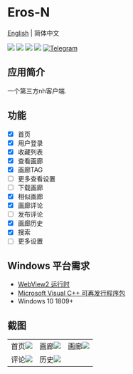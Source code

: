 # Eros-N
[English](https://github.com/honjow/eros_n/blob/master/README.md) | 简体中文

[![](https://img.shields.io/github/downloads/honjow/eros_n/total.svg)](https://gitHub.com/honjow/eros_n/releases)
[![](https://img.shields.io/github/downloads/honjow/eros_n/latest/total)](https://github.com/honjow/eros_n/releases/latest)
[![](https://img.shields.io/github/v/release/honjow/eros_n)](https://github.com/honjow/eros_n/releases/latest)
[![](https://img.shields.io/github/stars/honjow/eros_n)]()
[![Telegram](https://img.shields.io/badge/chat-on%20Telegram-blue.svg)](https://t.me/joinchat/AEj27KMQe0JiMmUx)


## 应用简介
一个第三方nh客户端.

## 功能
- [x] 首页
- [x] 用户登录
- [x] 收藏列表
- [x] 查看画廊
- [x] 画廊TAG
- [ ] 更多查看设置
- [ ] 下载画廊
- [x] 相似画廊
- [x] 画廊评论
- [ ] 发布评论
- [x] 画廊历史
- [x] 搜索
- [ ] 更多设置

## Windows 平台需求
- [WebView2 运行时](https://developer.microsoft.com/zh-CN/microsoft-edge/webview2/)
- [Microsoft Visual C++ 可再发行程序包](https://learn.microsoft.com/zh-CN/cpp/windows/latest-supported-vc-redist?view=msvc-170)
- Windows 10 1809+

## 截图
|                                                                                         |                                                                                         |                                                                                         |
|:---------------------------------------------------------------------------------------:|:---------------------------------------------------------------------------------------:|:---------------------------------------------------------------------------------------:|
|  首页![](https://raw.githubusercontent.com/honjow/eros_n/master/screenshots/home_1.jpg)   | 画廊![](https://raw.githubusercontent.com/honjow/eros_n/master/screenshots/gallery_1.jpg) | 画廊![](https://raw.githubusercontent.com/honjow/eros_n/master/screenshots/gallery_2.jpg) |
| 评论![](https://raw.githubusercontent.com/honjow/eros_n/master/screenshots/comment_1.jpg) | 历史![](https://raw.githubusercontent.com/honjow/eros_n/master/screenshots/history_1.jpg) ||

